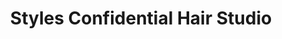 ---
title: "Styles Confidential Hair Studio"
url: /columbia/styles-confidential-hair-studio/
shop: hairdresser
---